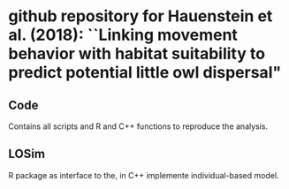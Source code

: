# github repository for Hauenstein et al. (2018): ``Linking movement behavior with habitat suitability to predict potential little owl dispersal" 

## Code
Contains all scripts and R and C++ functions to reproduce the analysis.

## LOSim
R package as interface to the, in C++ implemente individual-based model.

